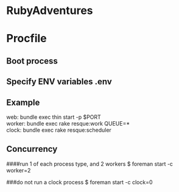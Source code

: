 RubyAdventures
==============

# Procfile

## Boot process


## Specify ENV variables .env


## Example
web:    bundle exec thin start -p $PORT  
worker: bundle exec rake resque:work QUEUE=*  
clock:  bundle exec rake resque:scheduler 

## Concurrency

####run 1 of each process type, and 2 workers
$ foreman start -c worker=2

###do not run a clock process
$ foreman start -c clock=0
